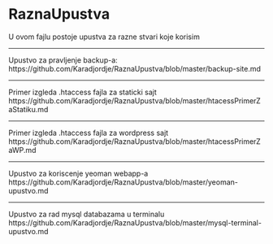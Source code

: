 # RaznaUpustva
U ovom fajlu postoje upustva za razne stvari koje korisim
<hr>
Upustvo za pravljenje backup-a:<br>
https://github.com/Karadjordje/RaznaUpustva/blob/master/backup-site.md
<hr>
Primer izgleda .htaccess fajla za staticki sajt<br>
https://github.com/Karadjordje/RaznaUpustva/blob/master/htacessPrimerZaStatiku.md
<hr>
Primer izgleda .htaccess fajla za wordpress sajt<br>
https://github.com/Karadjordje/RaznaUpustva/blob/master/htacessPrimerZaWP.md
<hr>
Upustvo za koriscenje yeoman webapp-a<br>
https://github.com/Karadjordje/RaznaUpustva/blob/master/yeoman-upustvo.md
<hr>
Upustvo za rad mysql databazama u terminalu<br>
https://github.com/Karadjordje/RaznaUpustva/blob/master/mysql-terminal-upustvo.md

